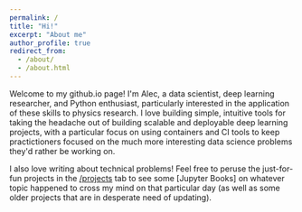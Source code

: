 ```yaml
---
permalink: /
title: "Hi!"
excerpt: "About me"
author_profile: true
redirect_from: 
  - /about/
  - /about.html
---
```


Welcome to my github.io page! I'm Alec, a data scientist, deep learning researcher, and Python enthusiast, particularly interested in the application of these skills to physics research. I love building simple, intuitive tools for taking the headache out of building scalable and deployable deep learning projects, with a particular focus on using containers and CI tools to keep practictioners focused on the much more interesting data science problems they'd rather be working on.

I also love writing about technical problems! Feel free to peruse the just-for-fun projects in the [/projects](projects) tab to see some [Jupyter Books] on whatever topic happened to cross my mind on that particular day (as well as some older projects that are in desperate need of updating).